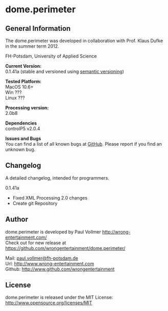 # dome.perimeter


## General Information
The dome.perimeter was developed in collaboration with Prof. Klaus Dufke in the summer term 2012.  
  
FH-Potsdam, University of Applied Science

  
**Current Version:**  
0.1.41a (stable and versioned using [semantic versioning](http://semver.org/))   
  
**Tested Platform:**  
MacOS 10.6+  
Win ???  
Linux ???  

**Processing version:**  
2.0b8  

**Dependencies**  
controlP5 v2.0.4  

**Issues and Bugs**  
You can find a list of all known bugs at [GitHub](https://github.com/wrongentertainment/dome.perimeter/issues). Please report if you find an unknown bug.  


## Changelog  
A detailed changelog, intended for programmers.  
  
0.1.41a  
- Fixed XML Processing 2.0 changes
- Create git Repository  
  
  
## Author  
dome.perimeter is developed by Paul Vollmer http://wrong-entertainment.com/  
Check out for new release at https://github.com/wrongentertainment/dome.perimeter/  
  
Mail: paul.vollmer@fh-potsdam.de  
Url: http://www.wrong-entertainment.com  
Github: http://www.github.com/wrongentertainment  


## License 
dome.perimeter is released under the MIT License: http://www.opensource.org/licenses/MIT